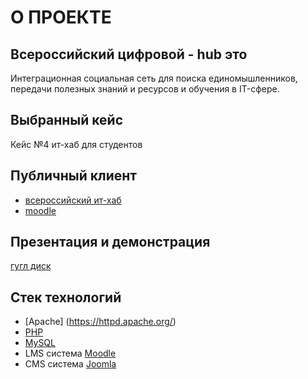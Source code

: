 # О ПРОЕКТЕ
## Всероссийский цифровой - hub это 
Интеграционная социальная сеть для поиска единомышленников, передачи полезных знаний и ресурсов и обучения в IT-сфере.
## Выбранный кейс
Кейс №4 ит-хаб для студентов
## Публичный клиент
 - [всероссийский ит-хаб](https://studentshub.ru/)
 - [moodle](https://studentshub-edu.ru/) 
## Презентация и демонстрация
[гугл диск]()
## Стек технологий
 - [Apache] (https://httpd.apache.org/)
 - [PHP](https://www.php.net/)
 - [MySQL](https://www.mysql.com/)
 - LMS система [Moodle](https://moodle.org/?lang=ru)
 - CMS система [Joomla](https://www.gatsbyjs.com/)
